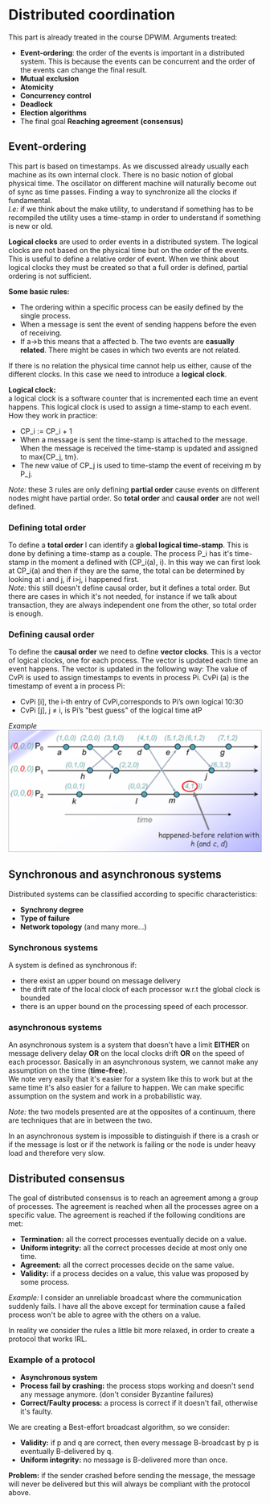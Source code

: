# Distributed coordination

This part is already treated in the course DPWIM.
Arguments treated:

- **Event-ordering**: the order of the events is important in a distributed system. This is because the events can be concurrent and the order of the events can change the final result.
- **Mutual exclusion**
- **Atomicity**
- **Concurrency control**
- **Deadlock**
- **Election algorithms**
- The final goal **Reaching agreement** **(consensus)**

## Event-ordering

This part is based on timestamps. As we discussed already usually each machine as its own internal clock. There is no basic notion of global physical time. The oscillator on different machine will naturally become out of sync as time passes. Finding a way to synchronize all the clocks if fundamental.  
*I.e:* if we think about the make utility, to understand if something has to be recompiled the utility uses a time-stamp in order to understand if something is new or old.

**Logical clocks** are used to order events in a distributed system. The logical clocks are not based on the physical time but on the order of the events. This is useful to define a relative order of event. When we think about logical clocks they must be created so that a full order is defined, partial ordering is not sufficient.

**Some basic rules:**

- The ordering within a specific process can be easily defined by the single process.
- When a message is sent the event of sending happens before the even of receiving.
- If a->b this means that a affected b. The two events are **casually related**. There might be cases in which two events are not related.

If there is no relation the physical time cannot help us either, cause of the different clocks. In this case we need to introduce a **logical clock**.

**Logical clock:**  
a logical clock is a software counter that is incremented each time an event happens. This logical clock is used to assign a time-stamp to each event.  
How they work in practice:  

- CP_i := CP_i + 1  
- When a message is sent the time-stamp is attached to the message. When the message is received the time-stamp is updated and assigned to max{CP_j, tm}.
- The new value of CP_j is used to time-stamp the event of receiving m by P_j.

*Note:* these 3 rules are only defining **partial order** cause events on different nodes might have partial order. So **total order** and **causal order** are not well defined.  

### Defining total order

To define a **total order** I can identify a **global logical time-stamp**. This is done by defining a time-stamp as a couple. The process P_i has it's time-stamp in the moment a defined with (CP_i(a), i). In this way we can first look at CP_i(a) and then if they are the same, the total can be determined by looking at i and j, if i>j, i happened first.  
*Note:* this still doesn't define causal order, but it defines a total order. But there are cases in which it's not needed, for instance if we talk about transaction, they are always independent one from the other, so total order is enough.

### Defining causal order

To define the **causal order** we need to define **vector clocks**. This is a vector of logical clocks, one for each process. The vector is updated each time an event happens. The vector is updated in the following way:
The value of CvPi is used to assign timestamps to events in process
Pi. CvPi (a) is the timestamp of event a in process Pi:

- CvPi [i], the i-th entry of CvPi,corresponds to Pi’s own logical 10:30
- CvPi [j], j ≠ i, is Pi’s "best guess" of the logical time atP

*Example*
![Vector clock](../Screenshots/example_vector_clocks)

## Synchronous and asynchronous systems

Distributed systems can be classified according to specific characteristics:

- **Synchrony degree**
- **Type of failure**
- **Network topology** (and many more...)

### Synchronous systems

A system is defined as synchronous if:

- there exist an upper bound on message delivery
- the drift rate of the local clock of each processor w.r.t the global clock is bounded
- there is an upper bound on the processing speed of each processor.

### asynchronous systems

An asynchronous system is a system that doesn't have a limit **EITHER** on message delivery delay **OR** on the local clocks drift **OR** on the speed of each processor. Basically in an asynchronous system, we cannot make any assumption on the time (**time-free**).  
We note very easily that it's easier for a system like this to work but at the same time it's also easier for a failure to happen. We can make specific assumption on the system and work in a probabilistic way.

*Note:* the two models presented are at the opposites of a continuum, there are techniques that are in between the two.

In an asynchronous system is impossible to distinguish if there is a crash or if the message is lost or if the network is failing or the node is under heavy load and therefore very slow.

## Distributed consensus

The goal of distributed consensus is to reach an agreement among a group of processes. The agreement is reached when all the processes agree on a specific value. The agreement is reached if the following conditions are met:

- **Termination:** all the correct processes eventually decide on a value.
- **Uniform integrity:** all the correct processes decide at most only one time.
- **Agreement:** all the correct processes decide on the same value.
- **Validity:** if a process decides on a value, this value was proposed by some process.

*Example:* I consider an unreliable broadcast where the communication suddenly fails. I have all the above except for termination cause a failed process won't be able to agree with the others on a value.

In reality we consider the rules a little bit more relaxed, in order to create a protocol that works IRL.

### Example of a protocol

- **Asynchronous system**
- **Process fail by crashing:** the process stops working and doesn't send any message anymore. (don't consider Byzantine failures)
- **Correct/Faulty process:** a process is correct if it doesn't fail, otherwise it's faulty.

We are creating a Best-effort broadcast algorithm, so we consider:

- **Validity:** if p and q are correct, then every message B-broadcast by p is eventually B-delivered by q.
- **Uniform integrity:** no message is B-delivered more than once.

**Problem:** if the sender crashed before sending the message, the message will never be delivered but this will always be compliant with the protocol above.
